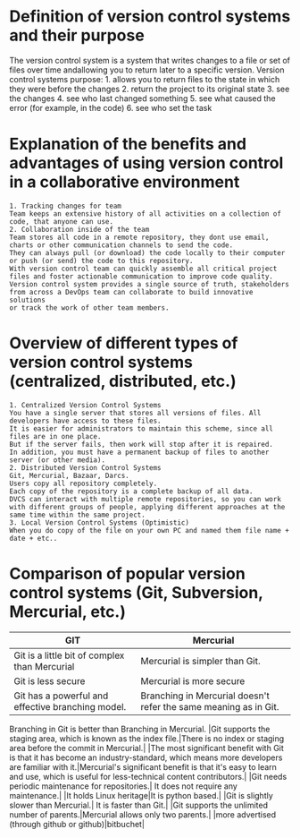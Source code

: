 # Definition of version control systems and their purpose

The version control system is a system that writes changes to a file or set of files over time andallowing you to return later to a specific version.
Version control systems purpose:
	1. allows you to return files to the state in which they were before the changes
	2. return the project to its original state
	3. see the changes
	4. see who last changed something
	5. see what caused the error (for example, in the code)
	6. see who set the task
	
# Explanation of the benefits and advantages of using version control in a collaborative environment

	1. Tracking changes for team
	Team keeps an extensive history of all activities on a collection of code, that anyone can use.
	2. Collaboration inside of the team
	Team stores all code in a remote repository, they dont use email, charts or other communication channels to send the code.
	They can always pull (or download) the code locally to their computer or push (or send) the code to this repository.
	With version control team can quickly assemble all critical project files and foster actionable communication to improve code quality. 
	Version control system provides a single source of truth, stakeholders from across a DevOps team can collaborate to build innovative solutions
	or track the work of other team members.

# Overview of different types of version control systems (centralized, distributed, etc.)

	1. Centralized Version Control Systems
	You have a single server that stores all versions of files. All developers have access to these files.
	It is easier for administrators to maintain this scheme, since all files are in one place.
	But if the server fails, then work will stop after it is repaired.
	In addition, you must have a permanent backup of files to another server (or other media).
	2. Distributed Version Control Systems
	Git, Mercurial, Bazaar, Darcs.
	Users copy all repository completely.
	Each copy of the repository is a complete backup of all data.
	DVCS can interact with multiple remote repositories, so you can work with different groups of people, applying different approaches at the same time within the same project.
	3. Local Version Control Systems (Optimistic)
	When you do copy of the file on your own PC and named them file name + date + etc..

# Comparison of popular version control systems (Git, Subversion, Mercurial, etc.)

| GIT | Mercurial |
|-----|-----------|
|Git is a little bit of complex than Mercurial|Mercurial is simpler than Git.|
|Git is less secure|Mercurial is more secure|
|Git has a powerful and effective branching model. | Branching in Mercurial doesn't refer the same meaning as in Git.
Branching in Git is better than Branching in Mercurial.
|Git supports the staging area, which is known as the index file.|There is no index or staging area before the commit in Mercurial.|
|The most significant benefit with Git is that it has become an industry-standard, which means more developers are familiar with it.|Mercurial's significant benefit is that it's easy to learn and use, which is useful for less-technical content contributors.|
|Git needs periodic maintenance for repositories.| It does not require any maintenance.|
|It holds Linux heritage|It is python based.|
|Git is slightly slower than Mercurial.| 	It is faster than Git.|
|Git supports the unlimited number of parents.|Mercurial allows only two parents.|
|more advertised (through github or github)|bitbuchet|